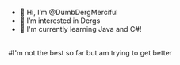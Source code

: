 - 👋 Hi, I’m @DumbDergMerciful
- 👀 I’m interested in Dergs
- 🌱 I'm currently learning Java and C#!
<br>
#I'm not the best so far but am trying to get better
